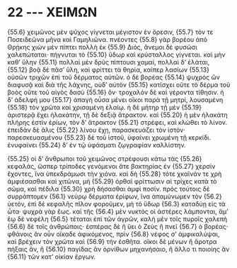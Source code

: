 
# 22 --- ΧΕΙΜΩΝ

{55.6} χειμῶνος μὲν ψῦχος γίγνεται μέγιστον ἐν ὄρεσιν, {55.7} τόν τε Ποσειδεῶνα μῆνα καὶ Γαμηλιῶνα. πνέοντες {55.8} γὰρ βορέου ἀπὸ Θρῄκης χιὼν μὲν πίπτει πολλὴ ἐκ {55.9} Διός, ἄνεμοι δὲ φυσῶσι χαλεπώταται· πήγνυται τὸ {55.10} ὕδωρ καὶ κρύσταλλος γίγνεται. καὶ μὴν καθ’ ὕλην {55.11} πολλαὶ μὲν δρῦς πίπτουσι χαμαί, πολλαὶ δ’ ἐλάται, {55.12} βοᾷ δὲ πᾶσ’ ὕλη, καὶ φρίττει τὰ θηρία, καίπερ λασίων {55.13} οὐσῶν τριχῶν ἐπὶ τοῦ δέρματος αὐτῶν. ὁ δὲ βορέας {55.14} ψυχρὸς ὢν διαφυσᾷ καὶ διὰ τῆς λάχνης, οὐδ’ αὐτὸν {55.15} κατίσχει οὔτε τὸ δέρμα τοῦ βοὸς οὔτε τοῦ αἰγὸς δασὺ {55.16} ὄν· τροχαλὸν δὲ καὶ γέροντα τίθησιν. ἡ δ’ ἀδελφή μου {55.17} ἁπαγὴ οὖσα μένει οἴκοι παρὰ τῇ μητρί, λουσαμένη {55.18} τὸν χρῶτα καὶ χρισαμένη ἐλαίῳ. ἡ δὲ μήτηρ τῇ μὲν {55.19} ἀριστερᾷ ἔχει ἠλακάτην, τῇ δὲ δεξιᾷ ἄτρακτον. καὶ {55.20} ἡ μὲν ἠλακάτη πλήρης ἐστὶν ἐρίων, τὸν δ’ ἄτρακτον {55.21} στρέφει, καὶ κλώθει τὸ λίνον. ἐπειδὰν δὲ ἅλις {55.22} λίνου ἔχῃ, παρασκευάζει τὸν ἱστόν· παρεσκευασμένου {55.23} δὲ τοῦ ἱστοῦ, ὑφαίνει χρωμένη τῇ κερκίδι. ἐνυφαίνει {55.24} δ’ ἐν τῷ ὑφάσματι ζῳγραφίαν καλλίστην.

{55.25} οἱ δ’ ἄνθρωποι τοῦ χειμῶνος στρέφουσι κάτω τὰς {55.26} κεφαλάς, ὥσπερ τρίποδες γενόμενοι ἅτε βακτηρίας ἐν {55.27} χερσὶν ἔχοντες, ἵνα ὑπεκδράμωσι τὴν χιόνα. καὶ δὴ {55.28} τότε χκαῖνάν τε χρὴ ἀμφιέσασθαι καὶ χιτῶνα, μὴ {55.29} ὀρθαὶ φρίττωσιν αἱ τρίχες κατὰ τὸ σῶμα, καὶ πέδιλα {55.30} χρὴ δήσασθαι ἀμφὶ ποσίν. πρὸς τούτοις δὲ συρράπτομεν  {56.1} νεύρῳ δέρματα ἐρίφων, ἵνα ἀπαμύνωμεν τὸν {56.2} ὑετόν, ἐπὶ δὲ κεφαλῆς πῖλον φοροῦμεν, μὴ τὸ ὕδωρ {56.3} καταδύῃ εἰς τὰ ὦτα· ψυχρὰ γὰρ ἕως. καὶ τῆς {56.4} μὲν νυκτὸς οἱ ἀστέρες λάμπονται, ἅμ’ ἕῳ δὲ νεφέλη {56.5} τέταται ἐπὶ τῶν ἀγρῶν, καλὴ μὲν τοῖς πυροῖς χαλεπὴ {56.6} δὲ τοῖς ἀνθρώποις· ἑσπέρας δὲ ἢ ὕει ὁ Ζεὺς ἢ πνεῖ {56.7} ὁ βορέας· φθάνοις ἂν οὖν οἴκαδε ἀφικόμενος, πρὶν {56.8} νέφος σ’ ἀμφικαλύψαι, καὶ βρέχειν τὸν χρῶτα καὶ {56.9} τὴν ἐσθῆτα. οἴκοι δὲ μένων ἢ ἄροτρα πήξαις ἄν, ἢ {56.10} παγίδας ἂν ὀρνίθων μηχανήσαιο, ἢ ἄλλο τι ποιοίης ἂν {56.11} τῶν κατ’ οἰκίαν ἔργων.

